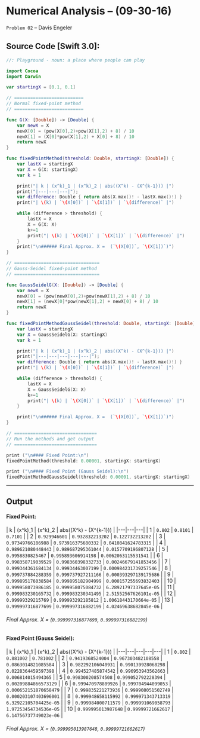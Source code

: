 Numerical Analysis – (09-30-16)
===========

`Problem 02` – Davis Engeler

## Source Code [Swift 3.0]:

```swift
//: Playground - noun: a place where people can play

import Cocoa
import Darwin

var startingX = [0.1, 0.1]

// ==========================
// Normal fixed-point method
// ==========================

func G(X: [Double]) -> [Double] {
    var newX = X
    newX[0] = (pow(X[0],2)+pow(X[1],2) + 8) / 10
    newX[1] = (X[0]*pow(X[1],2) + X[0] + 8) / 10
    return newX
}

func fixedPointMethod(threshold: Double, startingX: [Double]) {
    var lastX = startingX
    var X = G(X: startingX)
    var k = 1

    print("| k | (x^k)_1 | (x^k)_2 | abs((X^k) - (X^{k-1})) |")
    print("|---|---|---|");
    var difference: Double { return abs(X.max()! - lastX.max()!) }
    print("| \(k) | `\(X[0])` | `\(X[1])` | `\(difference)` |")

    while (difference > threshold) {
        lastX = X
        X = G(X: X)
        k+=1
        print("| \(k) | `\(X[0])` | `\(X[1])` | `\(difference)` |")
    }
    print("\n###### Final Approx. X =  (`\(X[0])`, `\(X[1])`)")
}

// ================================
// Gauss-Seidel fixed-point method
// ================================

func GaussSeidelG(X: [Double]) -> [Double] {
    var newX = X
    newX[0] = (pow(newX[0],2)+pow(newX[1],2) + 8) / 10
    newX[1] = (newX[0]*pow(newX[1],2) + newX[0] + 8) / 10
    return newX
}

func fixedPointMethodGaussSeidel(threshold: Double, startingX: [Double]) {
    var lastX = startingX
    var X = GaussSeidelG(X: startingX)
    var k = 1

    print("| k | (x^k)_1 | (x^k)_2 | abs((X^k) - (X^{k-1})) |")
    print("|---|---|---|---|---|");
    var difference: Double { return abs(X.max()! - lastX.max()!) }
    print("| \(k) | `\(X[0])` | `\(X[1])` | `\(difference)` |")

    while (difference > threshold) {
        lastX = X
        X = GaussSeidelG(X: X)
        k+=1
        print("| \(k) | `\(X[0])` | `\(X[1])` | `\(difference)` |")
    }

    print("\n###### Final Approx. X =  (`\(X[0])`, `\(X[1])`)")
}

// ===============================
// Run the methods and get output
// ===============================

print ("\n#### Fixed Point:\n")
fixedPointMethod(threshold: 0.00001, startingX: startingX)

print ("\n#### Fixed Point (Gauss Seidel):\n")
fixedPointMethodGaussSeidel(threshold: 0.00001, startingX: startingX)
```


------------

Output
------------


#### Fixed Point:

| k | (x^k)_1 | (x^k)_2 | abs((X^k) - (X^{k-1})) |
|---|---|---|
| 1 | `0.802` | `0.8101` | `0.7101` |
| 2 | `0.929946601` | `0.932832213202` | `0.122732213202` |
| 3 | `0.97349766186988` | `0.973916375680332` | `0.0410841624783315` |
| 4 | `0.989621080448443` | `0.989687295361044` | `0.0157709196807128` |
| 5 | `0.9958830825467` | `0.995893606914198` | `0.0062063115531541` |
| 6 | `0.998358719039529` | `0.998360398332733` | `0.00246679141853456` |
| 7 | `0.999344361684134` | `0.99934463007199` | `0.000984231739257546` |
| 8 | `0.999737884288359` | `0.999737927211166` | `0.000393297139175686` |
| 9 | `0.999895176038584` | `0.999895182904999` | `0.000157255693832403` |
| 10 | `0.999958073986185` | `0.999958075084732` | `6.28921797337645e-05` |
| 11 | `0.999983230165732` | `0.999983230341495` | `2.51552567626101e-05` |
| 12 | `0.99999329215769` | `0.999993292185812` | `1.00618443170664e-05` |
| 13 | `0.999997316877699` | `0.999997316882199` | `4.02469638682845e-06` |

###### Final Approx. X =  (`0.999997316877699`, `0.999997316882199`)

#### Fixed Point (Gauss Seidel):

| k | (x^k)_1 | (x^k)_2 | abs((X^k) - (X^{k-1})) |
|---|---|---|---|---|
| 1 | `0.802` | `0.881002` | `0.781002` |
| 2 | `0.9419368524004` | `0.967303482108558` | `0.0863014821085584` |
| 3 | `0.982292106040931` | `0.990139928068298` | `0.0228364459597398` |
| 4 | `0.994527485874542` | `0.996953943562663` | `0.006814015494365` |
| 5 | `0.998300208574508` | `0.999052792228394` | `0.00209884866573129` |
| 6 | `0.999470978809926` | `0.999704944099053` | `0.000652151870658479` |
| 7 | `0.999835221273936` | `0.999908051502749` | `0.000203107403696001` |
| 8 | `0.999948658115992` | `0.999971343713319` | `6.32922105704425e-05` |
| 9 | `0.999984000711579` | `0.999991069058793` | `1.97253454734536e-05` |
| 10 | `0.999995013987648` | `0.99999721662617` | `6.14756737749023e-06` |

###### Final Approx. X =  (`0.999995013987648`, `0.99999721662617`)
